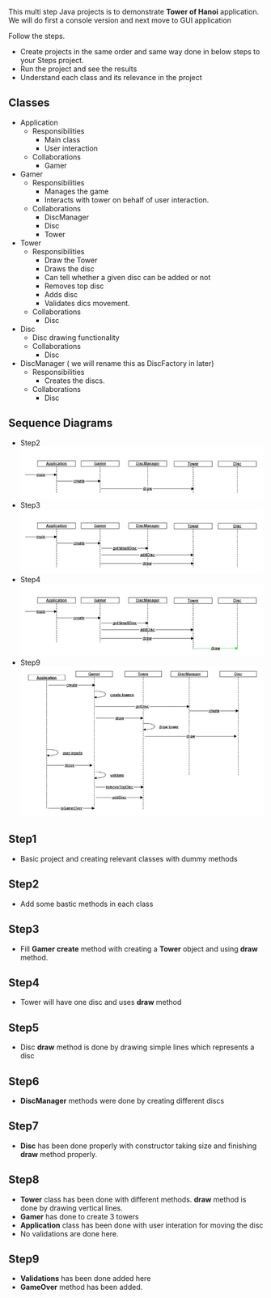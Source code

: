 This multi step Java projects is to demonstrate __Tower of Hanoi__ application. We will do first  a console version and next move to GUI application

Follow the steps. 
* Create projects in the same order and same way done in below steps to your Steps project. 
* Run the project and see the results
* Understand each class and its relevance in the project

## Classes
* Application
    * Responsibilities
        * Main class
        * User interaction
    * Collaborations
        * Gamer
* Gamer
    * Responsibilities
        * Manages the game
        * Interacts with tower on behalf of user interaction.
    * Collaborations
        * DiscManager
        * Disc
        * Tower
* Tower
    * Responsibilities
        * Draw the Tower
        * Draws the disc
        * Can tell whether a given disc can be added or not
        * Removes top disc
        * Adds disc
        * Validates dics movement.
    * Collaborations
        * Disc
* Disc
    * Disc drawing functionality
    * Collaborations
        * Disc
* DiscManager ( we will rename this as DiscFactory in later)
    * Responsibilities
        * Creates the discs. 
    * Collaborations
        * Disc

## Sequence Diagrams
* Step2
![step2](images/step2_sequence.png)
* Step3
![step2](images/step3_sequence.png)
* Step4
![step4](images/step4_sequence.png)
* Step9
![step4](images/step9_sequence.png)

## Step1
* Basic project and creating relevant classes with dummy methods

## Step2
* Add some bastic methods in each class

## Step3
* Fill __Gamer__ __create__ method with creating a __Tower__ object and using __draw__ method.

## Step4
* Tower will have one disc and uses __draw__ method

## Step5
* Disc __draw__ method is done by drawing simple lines which represents a disc

## Step6
* __DiscManager__ methods were done by creating different discs

## Step7
* __Disc__ has been done properly with constructor taking size and finishing __draw__ method properly.

## Step8
* __Tower__ class has been done with different methods. __draw__ method is done by drawing vertical lines.
* __Gamer__ has done to create 3 towers
* __Application__ class has been done with user interation for moving the disc
* No validations are done here.

## Step9
* __Validations__ has been done added here
* __GameOver__ method has been added.

